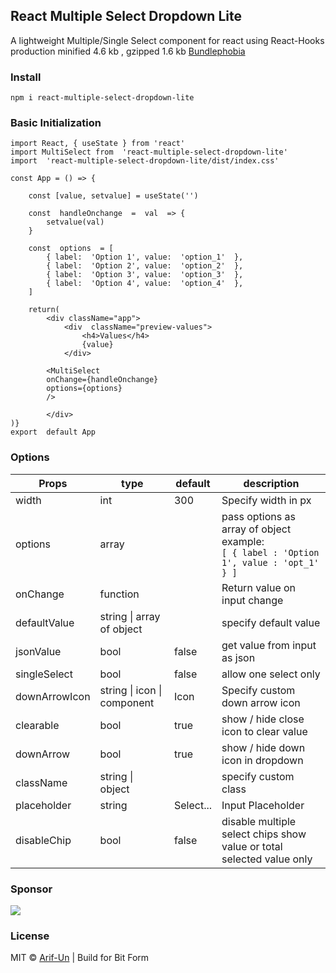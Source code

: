 ## React Multiple Select Dropdown Lite
A lightweight Multiple/Single Select component for react using React-Hooks
production minified 4.6 kb , gzipped 1.6 kb [Bundlephobia](https://bundlephobia.com/result?p=react-multiple-select-dropdown-lite@1.0.0)

### Install

    npm i react-multiple-select-dropdown-lite

### Basic Initialization
```
import React, { useState } from 'react'
import MultiSelect from  'react-multiple-select-dropdown-lite'
import  'react-multiple-select-dropdown-lite/dist/index.css'

const App = () => {

	const [value, setvalue] = useState('')

	const  handleOnchange  =  val  => {
		setvalue(val)
	}

	const  options  = [
		{ label:  'Option 1', value:  'option_1'  },
		{ label:  'Option 2', value:  'option_2'  },
		{ label:  'Option 3', value:  'option_3'  },
		{ label:  'Option 4', value:  'option_4'  },
	]

	return(
		<div className="app">
			<div  className="preview-values">
				<h4>Values</h4>
				{value}
			</div>

		<MultiSelect
		onChange={handleOnchange}
		options={options}
		/>

		</div>
)}
export  default App
```

### Options
|Props| type | default | description
|-----|------| ------- | ----------|
| width | int | 300 | Specify width in px
| options| array |  | pass options as array of object <br> example: <br> `[ { label : 'Option 1', value : 'opt_1' } ]`
|onChange | function | |Return value on input change
| defaultValue | string \| array of object |  | specify default value
|jsonValue | bool | false | get value from input as json
|singleSelect | bool | false | allow one select only
|downArrowIcon| string \| icon \| component | Icon | Specify custom down arrow icon
|clearable | bool | true | show / hide close icon to clear value
downArrow |bool | true|  show / hide down icon in dropdown
| className | string \| object | | specify custom class
|placeholder | string | Select... | Input Placeholder
|disableChip | bool | false | disable multiple select chips show value or total selected value only   

### Sponsor

[<img src="https://www.bitcode.pro/wp-content/uploads/2019/09/final.svg_-3.png">](https://www.bitcode.pro/)


### License
MIT © [Arif-Un]([https://github.com/arif-un](https://github.com/arif-un)) | Build for Bit Form

